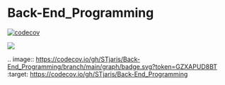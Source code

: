 # Back-End_Programming

[![codecov](https://codecov.io/gh/STjaris/Back-End_Programming/branch/main/graph/badge.svg?token=GZXAPUD8BT)](https://codecov.io/gh/STjaris/Back-End_Programming)

<a href="https://codecov.io/gh/STjaris/Back-End_Programming">
        <img src="https://codecov.io/gh/STjaris/Back-End_Programming/branch/main/graph/badge.svg?token=GZXAPUD8BT"/>
      </a>
   
   .. image:: https://codecov.io/gh/STjaris/Back-End_Programming/branch/main/graph/badge.svg?token=GZXAPUD8BT
      :target: https://codecov.io/gh/STjaris/Back-End_Programming
    
